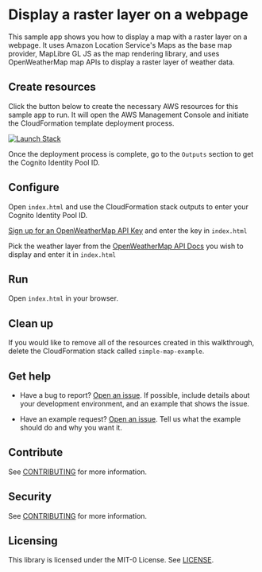 # Display a raster layer on a webpage

This sample app shows you how to display a map with a raster layer on a webpage. It uses Amazon Location Service's Maps as the base map provider, MapLibre GL JS as the map rendering library, and uses OpenWeatherMap map APIs to display a raster layer of weather data.

## Create resources

Click the button below to create the necessary AWS resources for this sample app to run. It will open the AWS Management Console and initiate the CloudFormation template deployment process.

[![Launch Stack](https://amazon-location-cloudformation-templates.s3.us-west-2.amazonaws.com/cfn-launch-stack-button.svg)](https://console.aws.amazon.com/cloudformation/home?#/stacks/quickcreate?stackName=simple-map-example&templateURL=https://amazon-location-cloudformation-templates.s3.us-west-2.amazonaws.com/samples/web-simple-map/template.yml)

Once the deployment process is complete, go to the `Outputs` section to get the Cognito Identity Pool ID.

## Configure

Open `index.html` and use the CloudFormation stack outputs to enter your Cognito Identity Pool ID.

[Sign up for an OpenWeatherMap API Key](https://home.openweathermap.org/users/sign_up) and enter the key in `index.html`

Pick the weather layer from the [OpenWeatherMap API Docs](https://openweathermap.org/api/weathermaps) you wish to display and enter it in `index.html`
## Run

Open `index.html` in your browser.

## Clean up

If you would like to remove all of the resources created in this walkthrough, delete the CloudFormation stack called `simple-map-example`.

## Get help

- Have a bug to report? [Open an issue](https://github.com/aws-geospatial/amazon-location-samples-js/issues/new). If possible, include details about your development environment, and an example that shows the issue.

- Have an example request? [Open an issue](https://github.com/aws-geospatial/amazon-location-samples-js/issues/new). Tell us what the example should do and why you want it.

## Contribute

See [CONTRIBUTING](../CONTRIBUTING.md) for more information.

## Security

See [CONTRIBUTING](../CONTRIBUTING.md#security-issue-notifications) for more information.

## Licensing

This library is licensed under the MIT-0 License. See [LICENSE](../LICENSE).

